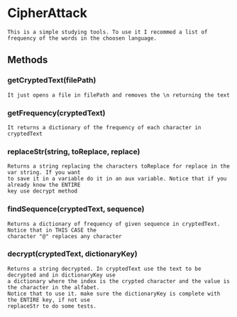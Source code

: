 # CipherAttack

    This is a simple studying tools. To use it I recommed a list of frequency of the words in the choosen language.
    
## Methods

### getCryptedText(filePath)
    
    It just opens a file in filePath and removes the \n returning the text


### getFrequency(cryptedText)

    It returns a dictionary of the frequency of each character in cryptedText


### replaceStr(string, toReplace, replace)

    Returns a string replacing the characters toReplace for replace in the var string. If you want 
    to save it in a variable do it in an aux variable. Notice that if you already know the ENTIRE 
    key use decrypt method
    
### findSequence(cryptedText, sequence)
    
    Returns a dictionary of frequency of given sequence in cryptedText. Notice that in THIS CASE the 
    character "@" replaces any character
        
### decrypt(cryptedText, dictionaryKey)
    
    Returns a string decrypted. In cryptedText use the text to be decrypted and in dictionaryKey use 
    a dictionary where the index is the crypted character and the value is the character in the alfabet. 
    Notice that to use it. make sure the dictionaryKey is complete with the ENTIRE key, if not use 
    replaceStr to do some tests.
    
    
        

